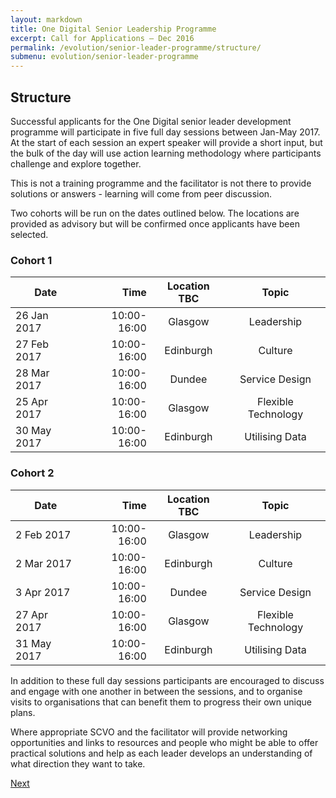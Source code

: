 ```yaml
---
layout: markdown
title: One Digital Senior Leadership Programme
excerpt: Call for Applications – Dec 2016
permalink: /evolution/senior-leader-programme/structure/
submenu: evolution/senior-leader-programme
---
```


## Structure 

Successful applicants for the One Digital senior leader development programme will participate in five full day sessions between Jan-May 2017. At the start of each session an expert speaker will provide a short input, but the bulk of the day will use action learning methodology where participants challenge and explore together. 

This is not a training programme and the facilitator is not there to provide solutions or answers - learning will come from peer discussion. 

Two cohorts will be run on the dates outlined below. The locations are provided as advisory but will be confirmed once applicants have been selected. 

### Cohort 1

| Date          | Time          | Location TBC  | Topic               |
| ------------- | -------------:| :-----:       | :---------------:   |
| 26 Jan 2017   | 10:00-16:00   | Glasgow       | Leadership          |
| 27 Feb 2017   | 10:00-16:00   | Edinburgh     | Culture             |
| 28 Mar 2017   | 10:00-16:00   | Dundee        | Service Design      |
| 25 Apr 2017   | 10:00-16:00   | Glasgow       | Flexible Technology |
| 30 May 2017   | 10:00-16:00   | Edinburgh     | Utilising Data      |


### Cohort 2

| Date          | Time          | Location TBC  | Topic               |
| ------------- | -------------:| :-----:       | :---------------:   |
|  2 Feb 2017   | 10:00-16:00   | Glasgow       | Leadership          |
|  2 Mar 2017   | 10:00-16:00   | Edinburgh     | Culture             |
|  3 Apr 2017   | 10:00-16:00   | Dundee        | Service Design      |
| 27 Apr 2017   | 10:00-16:00   | Glasgow       | Flexible Technology |
| 31 May 2017   | 10:00-16:00   | Edinburgh     | Utilising Data      |

In addition to these full day sessions participants are encouraged to discuss and engage with one another in between the sessions, and to organise visits to organisations that can benefit them to progress their own unique plans. 

Where appropriate SCVO and the facilitator will provide networking opportunities and links to resources and people who might be able to offer practical solutions and help as each leader develops an understanding of what direction they want to take. 

<div class="section headingless">
    <a href="evolution/senior-leader-programme/application-criteria/" class="btn right">
        <i class="fa fa-pull-right fa-chevron-right"></i>
        Next
    </a>
</div>
